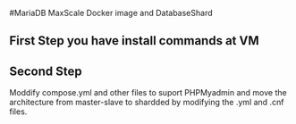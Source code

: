 #MariaDB MaxScale Docker image and DatabaseShard
## First Step you have  install commands at VM 
## Second Step
Moddify compose.yml and other files to suport PHPMyadmin and move the architecture from master-slave to shardded by modifying the .yml and .cnf files.

